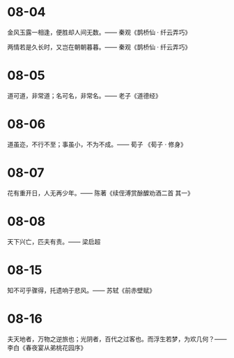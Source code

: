 # 08-04

金风玉露一相逢，便胜却人间无数。—— 秦观《鹊桥仙 · 纤云弄巧》

两情若是久长时，又岂在朝朝暮暮。—— 秦观《鹊桥仙 · 纤云弄巧》

# 08-05

道可道，非常道；名可名，非常名。—— 老子《道德经》

# 08-06

道虽迩，不行不至；事虽小，不为不成。—— 荀子 《荀子 · 修身》

# 08-07

花有重开日，人无再少年。—— 陈著《续侄溥赏酴醾劝酒二首 其一》

# 08-08

天下兴亡，匹夫有责。—— 梁启超

# 08-15

知不可乎骤得，托遗响于悲风。—— 苏轼《前赤壁赋》

# 08-16

夫天地者，万物之逆旅也；光阴者，百代之过客也。而浮生若梦，为欢几何？—— 李白《春夜宴从弟桃花园序》